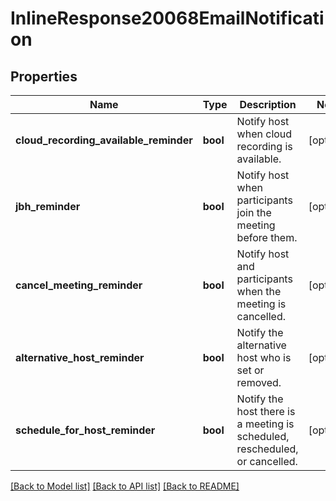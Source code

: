 # InlineResponse20068EmailNotification

## Properties
Name | Type | Description | Notes
------------ | ------------- | ------------- | -------------
**cloud_recording_available_reminder** | **bool** | Notify host when cloud recording is available. | [optional] 
**jbh_reminder** | **bool** | Notify host when participants join the meeting before them. | [optional] 
**cancel_meeting_reminder** | **bool** | Notify host and participants when the meeting is cancelled. | [optional] 
**alternative_host_reminder** | **bool** | Notify the alternative host who is set or removed. | [optional] 
**schedule_for_host_reminder** | **bool** | Notify the host there is a meeting is scheduled, rescheduled, or cancelled. | [optional] 

[[Back to Model list]](../README.md#documentation-for-models) [[Back to API list]](../README.md#documentation-for-api-endpoints) [[Back to README]](../README.md)


